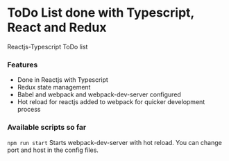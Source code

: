# ToDo List done with Typescript, React and Redux
Reactjs-Typescript ToDo list

### Features
* Done in Reactjs with Typescript
* Redux state management
* Babel and webpack and webpack-dev-server configured
* Hot reload for reactjs added to webpack for quicker development process

### Available scripts so far
``` npm run start ```
Starts webpack-dev-server with hot reload. You can change port and host in the config files.
